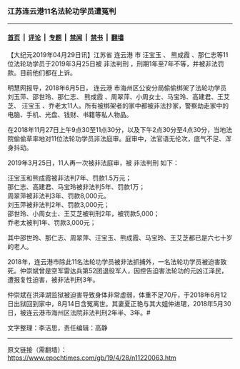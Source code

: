 ### 江苏连云港11名法轮功学员遭冤判

---

#### [首页](../../../..?n11220063) &nbsp;|&nbsp; [评论](../../../../../epoch-comment?n11220063) &nbsp;|&nbsp; [专题](../../../../../epoch-special?n11220063) &nbsp;|&nbsp; [禁闻](../../../../../epoch-news?n11220063) &nbsp;|&nbsp; [禁书](../../../../../books?n11220063) &nbsp;|&nbsp; [翻墙](https://github.com/gfw-breaker/nogfw/blob/master/README.md?n11220063)


<div class="post_content" id="artbody" itemprop="articleBody">
 <!-- article content begin -->
 <p>
  【大纪元2019年04月29日讯】江苏省
  <ok href="https://www.epochtimes.com/gb/tag/%E8%BF%9E%E4%BA%91%E6%B8%AF.html">
   连云港
  </ok>
  市
  <ok href="https://www.epochtimes.com/gb/tag/%E6%B1%AA%E5%AE%9D%E7%8E%89.html">
   汪宝玉
  </ok>
  、
  <ok href="https://www.epochtimes.com/gb/tag/%E7%86%8A%E6%88%90%E9%9C%9E.html">
   熊成霞
  </ok>
  、那仁志等11位法轮功学员于2019年3月25日被
  <ok href="https://www.epochtimes.com/gb/tag/%E9%9D%9E%E6%B3%95%E5%88%A4%E5%88%91.html">
   非法判刑
  </ok>
  ，刑期1年至7年不等，并被非法罚款。目前他们都在上诉。
 </p>
 <p>
  明慧网报导，2018年6月5日，
  <ok href="https://www.epochtimes.com/gb/tag/%E8%BF%9E%E4%BA%91%E6%B8%AF.html">
   连云港
  </ok>
  市海州区公安分局偷偷绑架了法轮功学员刘玉萍、邵世玲、那仁志、
  <ok href="https://www.epochtimes.com/gb/tag/%E7%86%8A%E6%88%90%E9%9C%9E.html">
   熊成霞
  </ok>
  、周翠萍、小周女士、马宝玲、高建君、王艾芝、
  <ok href="https://www.epochtimes.com/gb/tag/%E6%B1%AA%E5%AE%9D%E7%8E%89.html">
   汪宝玉
  </ok>
  、乔老太11人。所有被绑架者的家中都被非法抄家，警察劫走家中的电脑、手机、光盘、钱财、书籍等私人物品。
 </p>
 <p>
  在2018年11月27日上午9点30至11点30分，以及下午2点30分至4点30分，当地法院偷偷草率地对11位法轮功学员非法庭审。庭审中，法官语无伦次，底气不足、浑身抖动。
 </p>
 <p>
  2019年3月25日，11人再一次被非法庭审，被
  <ok href="https://www.epochtimes.com/gb/tag/%E9%9D%9E%E6%B3%95%E5%88%A4%E5%88%91.html">
   非法判刑
  </ok>
  如下：
 </p>
 <p>
  汪宝玉和熊成霞被非法判7年、罚款1.5万元；
  <br/>
  那仁志、高建君、马宝玲被非法判5年、罚款1万；
  <br/>
  周翠萍被非法判3年、罚款8,000元。
  <br/>
  刘玉萍被非法判2年、罚款3,000元；
  <br/>
  邵世玲、小周女士、王艾芝被判刑2年，被罚款5,000；
  <br/>
  乔老太被判1年、罚款3,000元；
 </p>
 <p>
  其中邵世玲、那仁志、周翠萍、汪宝玉、熊成霞、马宝玲、王艾芝都已是六七十岁的老人。
 </p>
 <p>
  2018年，连云港市除此11名法轮功学员被非法抓捕外，一名法轮功学员被迫害致死。仲崇斌曾是空军雷达兵第52团退役军人，因控告迫害法轮功的元凶江泽民，遭报复性迫害，被非法判刑3年。
 </p>
 <p>
  仲崇斌在洪泽湖监狱被迫害导致身体非常虚弱，体重不足70斤，于2018年6月12日出狱回到家中，8月14日含冤离世。其妻夏正艳与其大姐仲进珺，2018年5月30日，被连云港市海州区法院非法判刑2年半、3年。#
 </p>
 <p>
  文字整理：李洁思，责任编辑：高静
 </p>
 <!-- article content end -->
 <div id="below_article_ad">
 </div>
</div>


---

原文链接（需翻墙）：https://www.epochtimes.com/gb/19/4/28/n11220063.htm